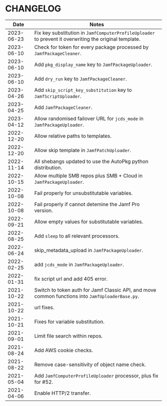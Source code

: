 # CHANGELOG

| Date       | Notes                                                                                                  |
| ---------- | ------------------------------------------------------------------------------------------------------ |
| 2023-06-23 | Fix key substitution in `JamfComputerProfileUploader` to prevent it overwriting the original template. |
| 2023-06-10 | Check for token for every package processed by `JamfPackageCleaner`.                                   |
| 2023-06-10 | Add `pkg_display_name` key to `JamfPackageUploader`.                                                   |
| 2023-06-10 | Add `dry_run` key to `JamfPackageCleaner`.                                                             |
| 2023-04-26 | Add `skip_script_key_substitution` key to `JamfScriptUploader`.                                        |
| 2023-04-25 | Add `JamfPackageCleaner`.                                                                              |
| 2023-04-12 | Allow randomised failover URL for `jcds_mode` in `JamfPackageUploader`.                                |
| 2022-12-20 | Allow relative paths to templates.                                                                     |
| 2022-12-20 | Allow skip template in `JamfPatchUploader`.                                                            |
| 2022-11-14 | All shebangs updated to use the AutoPkg python distribution.                                           |
| 2022-10-15 | Allow multiple SMB repos plus SMB + Cloud in `JamfPackageUploader`.                                    |
| 2022-10-08 | Fail properly for unsubstitutable variables.                                                           |
| 2022-10-08 | Fail properly if cannot detemine the Jamf Pro version.                                                 |
| 2022-09-21 | Allow empty values for substitutable variables.                                                        |
| 2022-08-25 | Add `sleep` to all relevant processors.                                                                |
| 2022-06-24 | skip_metadata_upload in `JamfPackageUploader`.                                                         |
| 2022-02-25 | add `jcds_mode` in `JamfPackageUploader`.                                                              |
| 2022-01-31 | fix script url and add 405 error.                                                                      |
| 2021-10-22 | Switch to token auth for Jamf Classic API, and move common functions into `JamfUploaderBase.py`.       |
| 2021-10-22 | url fixes.                                                                                             |
| 2021-10-21 | Fixes for variable substitution.                                                                       |
| 2021-09-01 | Limit file search within repos.                                                                        |
| 2021-08-24 | Add AWS cookie checks.                                                                                 |
| 2021-08-22 | Remove case-sensitivity of object name check.                                                          |
| 2021-05-04 | Add `JamfComputerProfileUploader` processor, plus fix for #52.                                         |
| 2021-04-06 | Enable HTTP/2 transfer.                                                                                |
